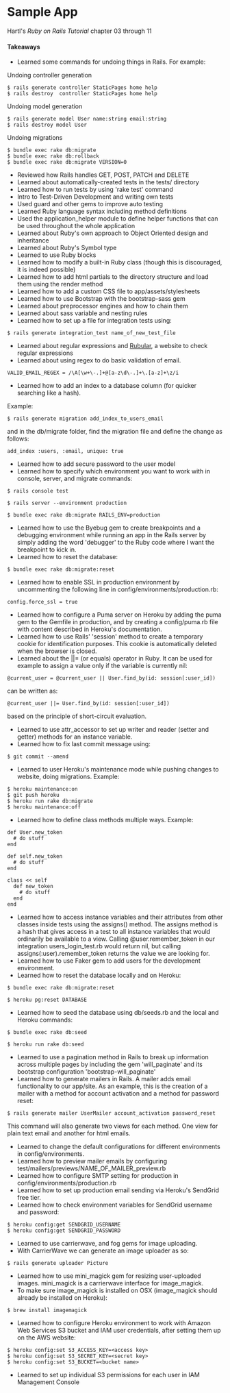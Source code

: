 # Sample App

Hartl's *Ruby on Rails Tutorial* chapter 03 through 11

#### Takeaways
* Learned some commands for undoing things in Rails. For example:

Undoing controller generation
```
$ rails generate controller StaticPages home help
$ rails destroy  controller StaticPages home help
```

Undoing model generation
```
$ rails generate model User name:string email:string
$ rails destroy model User
```

Undoing migrations
```
$ bundle exec rake db:migrate
$ bundle exec rake db:rollback
$ bundle exec rake db:migrate VERSION=0
```

* Reviewed how Rails handles GET, POST, PATCH and DELETE
* Learned about automatically-created tests in the tests/ directory
* Learned how to run tests by using 'rake test' command
* Intro to Test-Driven Development and writing own tests
* Used guard and other gems to improve auto testing
* Learned Ruby language syntax including method definitions
* Used the application_helper module to define helper functions that can be used throughout the whole application
* Learned about Ruby's own approach to Object Oriented design and inheritance
* Learned about Ruby's Symbol type
* Learned to use Ruby blocks
* Learned how to modify a built-in Ruby class (though this is discouraged, it is indeed possible)
* Learned how to add html partials to the directory structure and load them using the render method
* Learned how to add a custom CSS file to app/assets/stylesheets
* Learned how to use Bootstrap with the bootstrap-sass gem
* Learned about preprocessor engines and how to chain them
* Learned about sass variable and nesting rules
* Learned how to set up a file for integration tests using:

```
$ rails generate integration_test name_of_new_test_file
```
* Learned about regular expressions and [Rubular](http://www.rubular.com/), a website to check regular expressions
* Learned about using regex to do basic validation of email.

```
VALID_EMAIL_REGEX = /\A[\w+\-.]+@[a-z\d\-.]+\.[a-z]+\z/i
```
* Learned how to add an index to a database column (for quicker searching like a hash).

Example:
```
$ rails generate migration add_index_to_users_email
```
and in the db/migrate folder, find the migration file and define the change as follows:
```
add_index :users, :email, unique: true
```
* Learned how to add secure password to the user model
* Learned how to specify which environment you want to work with in console, server, and migrate commands:

```
$ rails console test
```
```
$ rails server --environment production
```
```
$ bundle exec rake db:migrate RAILS_ENV=production
```
* Learned how to use the Byebug gem to create breakpoints and a debugging environment while running an app in the Rails server by simply adding the word 'debugger' to the Ruby code where I want the breakpoint to kick in.
* Learned how to reset the database:

```
$ bundle exec rake db:migrate:reset
```
* Learned how to enable SSL in production environment by uncommenting the following line in config/environments/production.rb:

```
config.force_ssl = true
```
* Learned how to configure a Puma server on Heroku by adding the puma gem to the Gemfile in production, and by creating a config/puma.rb file with content described in Heroku's documentation.
* Learned how to use Rails' 'session' method to create a temporary cookie for identification purposes. This cookie is automatically deleted when the browser is closed.
* Learned about the ||= (or equals) operator in Ruby. It can be used for example to assign a value only if the variable is currently nil:

```
@current_user = @current_user || User.find_by(id: session[:user_id])
```
can be written as:

```
@current_user ||= User.find_by(id: session[:user_id])
```
based on the principle of short-circuit evaluation.
* Learned to use attr_accessor to set up writer and reader (setter and getter) methods for an instance variable.
* Learned how to fix last commit message using:

```
$ git commit --amend
```
* Learned to user Heroku's maintenance mode while pushing changes to website, doing migrations. Example:

```
$ heroku maintenance:on
$ git push heroku
$ heroku run rake db:migrate
$ heroku maintenance:off
```

* Learned how to define class methods multiple ways. Example:

```
def User.new_token
  # do stuff
end
```
```
def self.new_token
  # do stuff
end
```
```
class << self
  def new_token
    # do stuff
  end
end
```
* Learned how to access instance variables and their attributes from other classes inside tests using the assigns() method. The assigns method is a hash that gives access in a test to all instance variables that would ordinarily be available to a view. Calling @user.remember_token in our integration users_login_test.rb would return nil, but calling assigns(:user).remember_token returns the value we are looking for.
* Learned how to use Faker gem to add users for the development environment.
* Learned how to reset the database locally and on Heroku:

```
$ bundle exec rake db:migrate:reset
```
```
$ heroku pg:reset DATABASE
```
* Learned how to seed the database using db/seeds.rb and the local and Heroku commands:

```
$ bundle exec rake db:seed
```
```
$ heroku run rake db:seed
```
* Learned to use a pagination method in Rails to break up information across multiple pages by including the gem 'will_paginate' and its bootstrap configuration 'bootstrap-will_paginate'
* Learned how to generate mailers in Rails. A mailer adds email functionality to our app/site. As an example, this is the creation of a mailer with a method for account activation and a method for password reset:

```
$ rails generate mailer UserMailer account_activation password_reset
```
This command will also generate two views for each method. One view for plain text email and another for html emails.
* Learned to change the default configurations for different environments in config/environments.
* Learned how to preview mailer emails by configuring test/mailers/previews/NAME_OF_MAILER_preview.rb
* Learned how to configure SMTP setting for production in config/environments/production.rb
* Learned how to set up production email sending via Heroku's SendGrid free tier.
* Learned how to check environment variables for SendGrid username and password:

```
$ heroku config:get SENDGRID_USERNAME
$ heroku config:get SENDGRID_PASSWORD
```
* Learned to use carrierwave, and fog gems for image uploading.
* With CarrierWave we can generate an image uploader as so:

```
$ rails generate uploader Picture
```
* Learned how to use mini_magick gem for resizing user-uploaded images. mini_magick is a carrierwave interface for image_magick.
* To make sure image_magick is installed on OSX (image_magick should already be installed on Heroku):

```
$ brew install imagemagick
```
* Learned how to configure Heroku environment to work with Amazon Web Services S3 bucket and IAM user credentials, after setting them up on the AWS website:

```
$ heroku config:set S3_ACCESS_KEY=<access key>
$ heroku config:set S3_SECRET_KEY=<secret key>
$ heroku config:set S3_BUCKET=<bucket name>
```
* Learned to set up individual S3 permissions for each user in IAM Management Console

